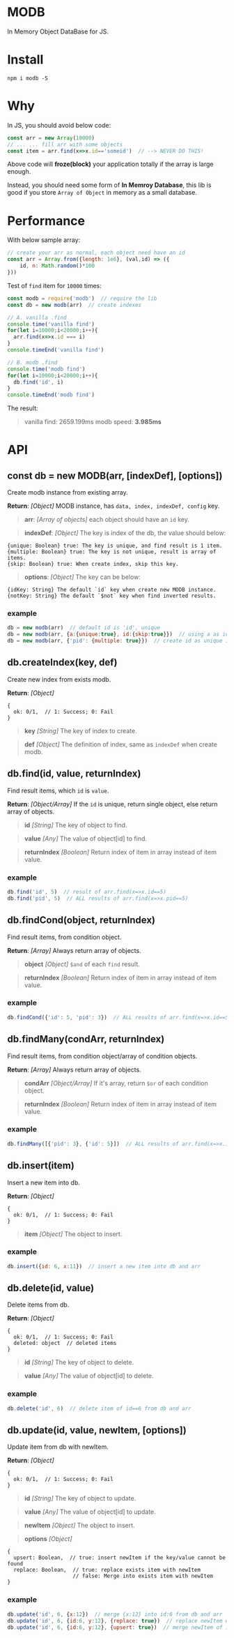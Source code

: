 # MODB
In Memory Object DataBase for JS.

# Install

```
npm i modb -S
```

# Why

In JS, you should avoid below code:

```js
const arr = new Array(10000)
// ... ... fill arr with some objects
const item = arr.find(x=>x.id=='someid')  // --> NEVER DO THIS!

```

Above code will **froze(block)** your application totally if the array is large enough.

Instead, you should need some form of **In Memroy Database**, this lib is good if you store `Array of Object` in memory as a small database.

# Performance

With below sample array:

```js
// create your arr as normal, each object need have an id
const arr = Array.from({length: 1e6}, (val,id) => ({
    id, n: Math.random()*100
}))
```

Test of `find` item for `10000` times:

```js
const modb = require('modb')  // require the lib
const db = new modb(arr)  // create indexes

// A. vanilla .find
console.time('vanilla find')
for(let i=10000;i<20000;i++){
  arr.find(x=>x.id === i)
}
console.timeEnd('vanilla find')

// B. modb .find
console.time('modb find')
for(let i=10000;i<20000;i++){
  db.find('id', i)
}
console.timeEnd('modb find')
```

The result:

>vanilla find: 2659.199ms
>modb speed: **3.985ms**

# API

## const db = new MODB(arr, [indexDef], [options])
Create modb instance from existing array.

**Return**: _[Object]_ MODB instance, has `data, index, indexDef, config` key.

>**arr**: _[Array of objects]_ each object should have an `id` key.

>**indexDef**: _[Object]_ The key is index of the db, the value should below:
```
{unique: Boolean} true: The key is unique, and find result is 1 item.
{multiple: Boolean} true: The key is not unique, result is array of items.
{skip: Boolean} true: When create index, skip this key.
```

>**options**: _[Object]_ The key can be below:
```
{idKey: String} The default `id` key when create new MODB instance.
{notKey: String} The default `$not` key when find inverted results.
```

### example

```js
db = new modb(arr)  // default id is 'id', unique
db = new modb(arr, {a:{unique:true}, id:{skip:true}})  // using a as id, skip default 'id' as key.
db = new modb(arr, {'pid': {multiple: true}})  // create id as unique index, and pid as multiple index.
```

## db.createIndex(key, def)
Create new index from exists modb.

**Return**: _[Object]_
```
{
  ok: 0/1,  // 1: Success; 0: Fail
}
```

>**key** _[String]_ The key of index to create.

>**def** _[Object]_ The definition of index, same as `indexDef` when create modb.


## db.find(id, value, returnIndex)
Find result items, which `id` is `value`.

**Return**: _[Object/Array]_ If the `id` is unique, return single object, else return array of objects.

>**id** _[String]_ The key of object to find.

>**value** _[Any]_ The value of object[id] to find.

>**returnIndex** _[Boolean]_ Return index of item in array instead of item value.

### example

```js
db.find('id', 5)  // result of arr.find(x=>x.id==5)
db.find('pid', 5)  // ALL results of arr.find(x=>x.pid==5)
```


## db.findCond(object, returnIndex)
Find result items, from condition object.

**Return**: _[Array]_ Always return array of objects.

>**object** _[Object]_ `$and` of each `find` result.

>**returnIndex** _[Boolean]_ Return index of item in array instead of item value.

### example

```js
db.findCond({'id': 5, 'pid': 3})  // ALL results of arr.find(x=>x.id==5 && x.pid==3)
```

## db.findMany(condArr, returnIndex)
Find result items, from condition object/array of condition objects.

**Return**: _[Array]_ Always return array of objects.

>**condArr** _[Object/Array]_ If it's array, return `$or` of each condition object.

>**returnIndex** _[Boolean]_ Return index of item in array instead of item value.

### example

```js
db.findMany([{'pid': 3}, {'id': 5}])  // ALL results of arr.find(x=>x.id==5 || x.pid==3)
```

## db.insert(item)
Insert a new item into db.

**Return**: _[Object]_
```
{
  ok: 0/1,  // 1: Success; 0: Fail
}
```

>**item** _[Object]_ The object to insert.

### example

```js
db.insert({id: 6, x:11})  // insert a new item into db and arr
```

## db.delete(id, value)
Delete items from db.

**Return**: _[Object]_
```
{
  ok: 0/1,  // 1: Success; 0: Fail
  deleted: object  // deleted items
}
```

>**id** _[String]_ The key of object to delete.

>**value** _[Any]_ The value of object[id] to delete.

### example

```js
db.delete('id', 6)  // delete item of id==6 from db and arr
```

## db.update(id, value, newItem, [options])
Update item from db with newItem.

**Return**: _[Object]_
```
{
  ok: 0/1,  // 1: Success; 0: Fail
}
```

>**id** _[String]_ The key of object to update.

>**value** _[Any]_ The value of object[id] to update.

>**newItem** _[Object]_ The object to insert.

>**options** _[Object]_
```
{
  upsert: Boolean,  // true: insert newItem if the key/value cannot be found
  replace: Boolean,  // true: replace exists item with newItem
                     // false: Merge into exists item with newItem
}
```

### example

```js
db.update('id', 6, {x:12})  // merge {x:12} into id:6 from db and arr
db.update('id', 6, {id:6, y:12}, {replace: true})  // replace newItem with id:6 from db and arr
db.update('id', 6, {id:6, y:12}, {upsert: true})  // merge newItem of id:6 from db and arr, if not found, insert it.
```

